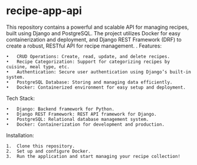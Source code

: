 # recipe-app-api
This repository contains a powerful and scalable API for managing recipes, built using Django and PostgreSQL. The project utilizes Docker for easy containerization and deployment, and Django REST Framework (DRF) to create a robust, RESTful API for recipe management.
.
Features:

	•	CRUD Operations: Create, read, update, and delete recipes.
	•	Recipe Categorization: Support for categorizing recipes by cuisine, meal type, etc.
	•	Authentication: Secure user authentication using Django’s built-in system.
	•	PostgreSQL Database: Storing and managing data efficiently.
	•	Docker: Containerized environment for easy setup and deployment.

Tech Stack:

	•	Django: Backend framework for Python.
	•	Django REST Framework: REST API framework for Django.
	•	PostgreSQL: Relational database management system.
	•	Docker: Containerization for development and production.

Installation:

	1.	Clone this repository.
	2.	Set up and configure Docker.
	3.	Run the application and start managing your recipe collection!
